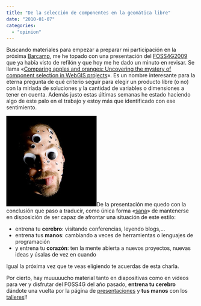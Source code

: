 ```yaml
---
title: "De la selección de componentes en la geomática libre"
date: "2010-01-07"
categories: 
  - "opinion"
---
```


Buscando materiales para empezar a preparar mi participación en la próxima [Barcamp](http://barcampvalencia.com), me he topado con una presentación del [FOSS4G2009](http://2009.foss4g.org) que ya había visto de refilón y que hoy me he dado un minuto en revisar. Se llama «[Comparing apples and oranges: Uncovering the mystery of component selection in WebGIS projects](http://2009.foss4g.org/presentations/#presentation_54)». Es un nombre interesante para la eterna pregunta de qué criterio seguir para elegir un producto libre (o no) con la miríada de soluciones y la cantidad de variables o dimensiones a tener en cuenta. Además justo estas últimas semanas he estado haciendo algo de este palo en el trabajo y estoy más que identificado con ese sentimiento.

[![](images/1209794692_11aff10e76_m_d.jpg "Eye Am Feeling Silly")](http://www.flickr.com/photos/cayusa/1209794692/)De la presentación me quedo con la conclusión que paso a traducir, como única forma «[sana](http://www.flickr.com/photos/cayusa/1209794692/ "porque de otro modo puedes acabar como el de la foto")» de mantenerse en disposición de ser capaz de afrontar una situación de este estilo:

- entrena tu **cerebro**: visitando conferencias, leyendo blogs,...
- entrena tus **manos**: cambiando a veces de herramientas o lenguajes de programación
- y entrena tu **corazón**: ten la mente abierta a nuevos proyectos, nuevas ideas y úsalas de vez en cuando

Igual la próxima vez que te veas eligiendo te acuerdas de esta charla.

Por cierto, hay muuuuucho material tanto en diapositivas como en vídeos para ver y disfrutar del FOSS4G del año pasado, **entrena tu cerebro** dándote una vuelta por la página de [presentaciones](http://2009.foss4g.org/presentations/) y **tus manos** con los [talleres](http://2009.foss4g.org/workshops/)!!

